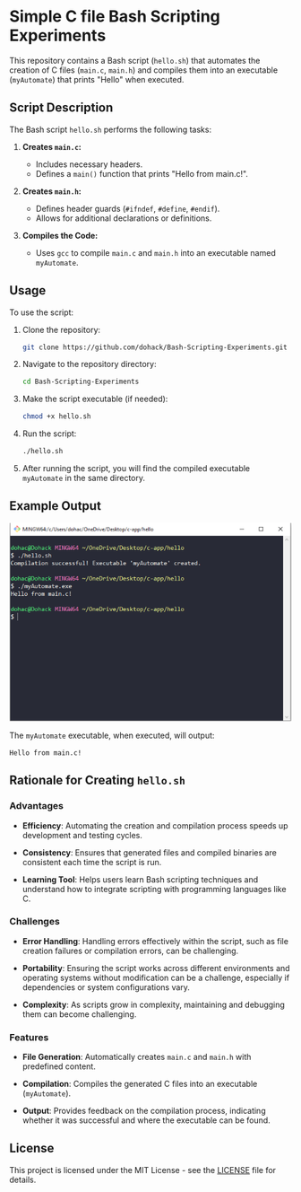 # Simple C file Bash Scripting Experiments

This repository contains a Bash script (`hello.sh`) that automates the creation of C files (`main.c`, `main.h`) and compiles them into an executable (`myAutomate`) that prints "Hello" when executed.

## Script Description

The Bash script `hello.sh` performs the following tasks:

1. **Creates `main.c`:**
   - Includes necessary headers.
   - Defines a `main()` function that prints "Hello from main.c!".

2. **Creates `main.h`:**
   - Defines header guards (`#ifndef`, `#define`, `#endif`).
   - Allows for additional declarations or definitions.

3. **Compiles the Code:**
   - Uses `gcc` to compile `main.c` and `main.h` into an executable named `myAutomate`.

## Usage

To use the script:

1. Clone the repository:
   ```bash
   git clone https://github.com/dohack/Bash-Scripting-Experiments.git
   ```

2. Navigate to the repository directory:
   ```bash
   cd Bash-Scripting-Experiments
   ```

3. Make the script executable (if needed):
   ```bash
   chmod +x hello.sh
   ```

4. Run the script:
   ```bash
   ./hello.sh
   ```

5. After running the script, you will find the compiled executable `myAutomate` in the same directory.

## Example Output

![Hello Output](hello.PNG)

The `myAutomate` executable, when executed, will output:
```
Hello from main.c!
```

## Rationale for Creating `hello.sh`

### Advantages

- **Efficiency**: Automating the creation and compilation process speeds up development and testing cycles.
  
- **Consistency**: Ensures that generated files and compiled binaries are consistent each time the script is run.

- **Learning Tool**: Helps users learn Bash scripting techniques and understand how to integrate scripting with programming languages like C.

### Challenges

- **Error Handling**: Handling errors effectively within the script, such as file creation failures or compilation errors, can be challenging.

- **Portability**: Ensuring the script works across different environments and operating systems without modification can be a challenge, especially if dependencies or system configurations vary.

- **Complexity**: As scripts grow in complexity, maintaining and debugging them can become challenging.

### Features

- **File Generation**: Automatically creates `main.c` and `main.h` with predefined content.

- **Compilation**: Compiles the generated C files into an executable (`myAutomate`).

- **Output**: Provides feedback on the compilation process, indicating whether it was successful and where the executable can be found.

## License

This project is licensed under the MIT License - see the [LICENSE](LICENSE) file for details.